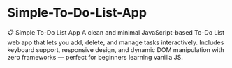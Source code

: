 # Simple-To-Do-List-App
📋 Simple To-Do List App A clean and minimal JavaScript-based To-Do List web app that lets you add, delete, and manage tasks interactively. Includes keyboard support, responsive design, and dynamic DOM manipulation with zero frameworks — perfect for beginners learning vanilla JS.
